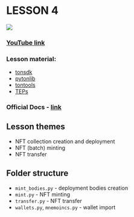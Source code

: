 # LESSON 4
[![](https://img.shields.io/badge/%F0%9F%92%8E-TON-grey)](https://ton.org)

### [YouTube link](https://www.youtube.com/watch?v=mBDSZnqpDbo)

### Lesson material:
* [tonsdk](https://github.com/tonfactory/tonsdk)
* [pytonlib](https://github.com/toncenter/pytonlib)
* [tontools](https://github.com/yungwine/TonTools)
* [TEPs](https://github.com/ton-blockchain/TEPs/blob/master/text/0064-token-data-standard.md)

### Official Docs - [link](https://docs.ton.org)

## Lesson themes
- NFT collection creation and deployment
- NFT (batch) minting
- NFT transfer

## Folder structure
- `mint_bodies.py` - deployment bodies creation
- `mint.py` - NFT minting
- `transfer.py` - NFT transfer
- `wallets.py`, `mnemoincs.py` - wallet import

